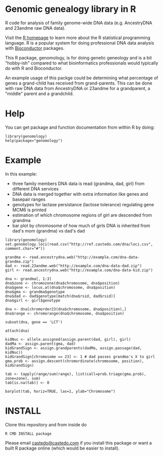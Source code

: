 # Genomic genealogy library in R

R code for analysis of family genome-wide DNA data (e.g. AncestryDNA and
23andme raw DNA data).

Visit the [R homepage](https://www.r-project.org) to learn more about the R
statistical programming language. R is a popular system for doing professional
DNA data analysis with [Bioconductor](http://www.bioconductor.org) packages.

This R package, genomology, is for doing genetic geneology and is a bit
"hobby-ish" compared to what bioinformatics professionals would typically do
with R and Bioconductor.

An example usage of this packge could be determining what percentage of genes a
grand-child has received from grand-parents. This can be done with raw DNA data
from AncestryDNA or 23andme for a grandparent, a "middle" parent and a
grandchild.

Help
====

You can get package and function documentation from within R by doing:

```
library(genomology)
help(package="genomology")
```

Example
=======

In this example:
* three family members DNA data is read (grandma, dad, girl) from different DNA
  services
* DNA data is merged together with extra information like genes and basepair
  ranges
* genotypes for lactase persistance (lactose tolerance) regulating gene MCM6 is
  printed
* estimation of which chromosome regions of girl are descended from grandma
* bar plot by chromosome of how much of girls DNA is inherited from dad's mom
  (grandma) vs dad's dad

```
library(genomology)
set.genomology.loci(read.csv("http://ref.castedo.com/dna/loci.csv", comment.char="#"))

grandma <- read.ancestrydna.web("http://example.com/dna-data-grandma.zip")
dad <- read.23andme.web("http://example.com/dna-data-dad.zip")
girl <- read.ancestrydna.web("http://example.com/dna-data-kid.zip")

dna <- grandma[, 1:3]
dna$zone <- chromozone(dna$chromosome, dna$position)
dna$gene <- locus.at(dna$chromosome, dna$position)
dna$gma <- grandma$genotype
dna$dad <- dad$genotype[match(dna$rsid, dad$rsid)]
dna$girl <- girl$genotype

dna <- dna[chromorder23(dna$chromosome, dna$position),]
dna$range <- chromorange(dna$chromosome, dna$position)

subset(dna, gene == 'LCT')

attach(dna)

kidNuc <- allele.assigned(assign.parent(dad, girl), girl)
dadMa <- assign.parent(gma, dad)
kidGrandSign <- assign.grandparents(dadMa, assign.passage(dad, kidNuc))
kidGrandSign[chromosome == 23] <- 1 # dad passes grandma's X to girl
gma.prob <- assign.descent(chromordinate(chromosome, position), kidGrandSign)

tab <- tapply(range/sum(range), list(call=prob.triage(gma.prob), zone=zone), sum)
tab[is.na(tab)] <- 0

barplot(tab, horiz=TRUE, las=1, ylab="Chromosome")
```

INSTALL
=======

Clone this repository and from inside do

```
R CMD INSTALL package
```

Please email castedo@castedo.com if you install this package or want a built R
package online (which would be easier to install).

